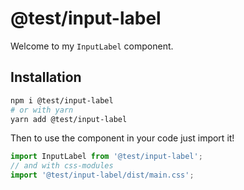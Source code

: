 # @test/input-label

Welcome to my `InputLabel` component.

## Installation

```sh
npm i @test/input-label
# or with yarn
yarn add @test/input-label
```

Then to use the component in your code just import it!

```js
import InputLabel from '@test/input-label';
// and with css-modules
import '@test/input-label/dist/main.css';
```
